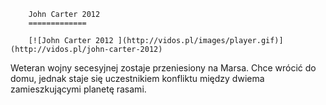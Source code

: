
        John Carter 2012 
        =============
        
        [![John Carter 2012 ](http://vidos.pl/images/player.gif)](http://vidos.pl/john-carter-2012)
        
        
 Weteran wojny secesyjnej zostaje przeniesiony na Marsa. Chce wrócić do domu, jednak staje się uczestnikiem konfliktu między dwiema zamieszkującymi planetę rasami.
    